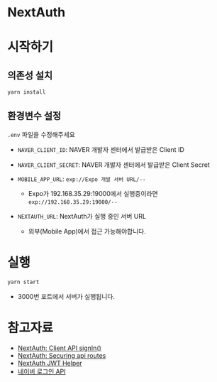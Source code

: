 # NextAuth

# 시작하기

## 의존성 설치

```bash
yarn install
```

## 환경변수 설정

`.env` 파일을 수정해주세요

- `NAVER_CLIENT_ID`: NAVER 개발자 센터에서 발급받은 Client ID
- `NAVER_CLIENT_SECRET`: NAVER 개발자 센터에서 발급받은 Client Secret
- `MOBILE_APP_URL`: `exp://Expo 개발 서버 URL/--`

  - Expo가 192.168.35.29:19000에서 실행중이라면 `exp://192.168.35.29:19000/--`

- `NEXTAUTH_URL`: NextAuth가 실행 중인 서버 URL
  - 외부(Mobile App)에서 접근 가능해야합니다.

# 실행

```bash
yarn start
```

- 3000번 포트에서 서버가 실행됩니다.

# 참고자료

- [NextAuth: Client API signIn()](https://next-auth.js.org/getting-started/client#signin)
- [NextAuth: Securing api routes](https://next-auth.js.org/tutorials/securing-pages-and-api-routes#using-gettoken)
- [NextAuth JWT Helper](https://next-auth.js.org/configuration/options#jwt-helper)
- [네이버 로그인 API](https://developers.naver.com/docs/login/api/api.md)
